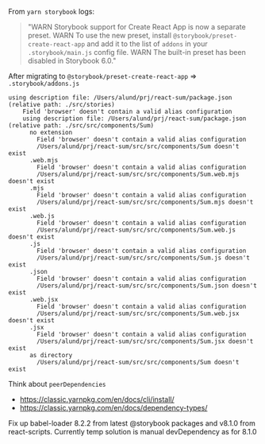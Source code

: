 
From `yarn storybook` logs:
> "WARN Storybook support for Create React App is now a separate preset.
WARN To use the new preset, install `@storybook/preset-create-react-app` and add it to the list of `addons` in your `.storybook/main.js` config file.
WARN The built-in preset has been disabled in Storybook 6.0."



After migrating to `@storybook/preset-create-react-app` => `.storybook/addons.js`
```
using description file: /Users/alund/prj/react-sum/package.json (relative path: ./src/stories)
    Field 'browser' doesn't contain a valid alias configuration
    using description file: /Users/alund/prj/react-sum/package.json (relative path: ./src/src/components/Sum)
      no extension
        Field 'browser' doesn't contain a valid alias configuration
        /Users/alund/prj/react-sum/src/src/components/Sum doesn't exist
      .web.mjs
        Field 'browser' doesn't contain a valid alias configuration
        /Users/alund/prj/react-sum/src/src/components/Sum.web.mjs doesn't exist
      .mjs
        Field 'browser' doesn't contain a valid alias configuration
        /Users/alund/prj/react-sum/src/src/components/Sum.mjs doesn't exist
      .web.js
        Field 'browser' doesn't contain a valid alias configuration
        /Users/alund/prj/react-sum/src/src/components/Sum.web.js doesn't exist
      .js
        Field 'browser' doesn't contain a valid alias configuration
        /Users/alund/prj/react-sum/src/src/components/Sum.js doesn't exist
      .json
        Field 'browser' doesn't contain a valid alias configuration
        /Users/alund/prj/react-sum/src/src/components/Sum.json doesn't exist
      .web.jsx
        Field 'browser' doesn't contain a valid alias configuration
        /Users/alund/prj/react-sum/src/src/components/Sum.web.jsx doesn't exist
      .jsx
        Field 'browser' doesn't contain a valid alias configuration
        /Users/alund/prj/react-sum/src/src/components/Sum.jsx doesn't exist
      as directory
        /Users/alund/prj/react-sum/src/src/components/Sum doesn't exist

```


Think about `peerDependencies`

- https://classic.yarnpkg.com/en/docs/cli/install/
- https://classic.yarnpkg.com/en/docs/dependency-types/


Fix up babel-loader 8.2.2 from latest @storybook packages and v8.1.0 from react-scripts.
Currently temp solution is manual devDependency as for 8.1.0